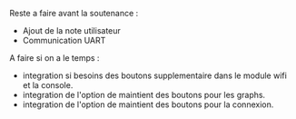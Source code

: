 Reste a faire avant la soutenance :
 - Ajout de la note utilisateur
 - Communication UART

A faire si on a le temps :
 - integration si besoins des boutons supplementaire dans le module wifi et la console.
 - integration de l'option de maintient des boutons pour les graphs.
 - integration de l'option de maintient des boutons pour la connexion.
